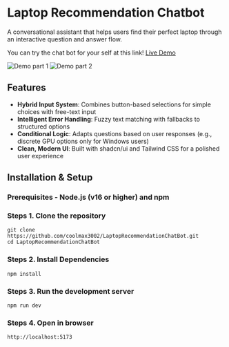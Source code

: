 
# Laptop Recommendation Chatbot
A conversational assistant that helps users find their perfect laptop through an interactive question and answer flow.

You can try the chat bot for your self at this link!
[Live Demo](https://coolmax3002.github.io/LaptopRecommendationChatBot/)

![Demo part 1](/src/assests/chatbot-demo1.png)
![Demo part 2](/src/assests/chatbot-demo2.png)


## Features
-   **Hybrid Input System**: Combines button-based selections for simple choices with free-text input
-   **Intelligent Error Handling**: Fuzzy text matching with fallbacks to structured options
-   **Conditional Logic**: Adapts questions based on user responses (e.g., discrete GPU options only for Windows users)
-   **Clean, Modern UI**: Built with shadcn/ui and Tailwind CSS for a polished user experience


## Installation & Setup
### Prerequisites - Node.js (v16 or higher) and npm

### Steps 1.  **Clone the repository** 
    git clone https://github.com/coolmax3002/LaptopRecommendationChatBot.git
    cd LaptopRecommendationChatBot 
    
### Steps 2.  **Install Dependencies** 
    npm install

### Steps 3.  **Run the development server** 
    npm run dev
  
### Steps 4.  **Open in browser** 
    http://localhost:5173
